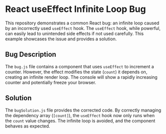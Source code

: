 # React useEffect Infinite Loop Bug

This repository demonstrates a common React bug: an infinite loop caused by an incorrectly used `useEffect` hook.  The `useEffect` hook, while powerful, can easily lead to unintended side effects if not used carefully.  This example showcases the issue and provides a solution.

## Bug Description

The `bug.js` file contains a component that uses `useEffect` to increment a counter.  However, the effect modifies the state (`count`) it depends on, creating an infinite render loop.  The console will show a rapidly increasing counter and potentially freeze your browser.

## Solution

The `bugSolution.js` file provides the corrected code.  By correctly managing the dependency array (`[count]`), the `useEffect` hook now only runs when the `count` value changes.  The infinite loop is avoided, and the component behaves as expected.